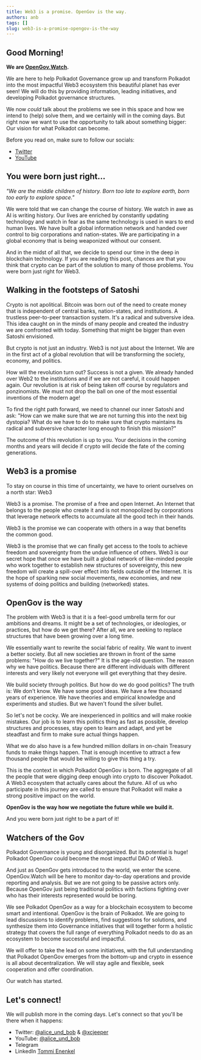 ```yaml
---
title: Web3 is a promise. OpenGov is the way.
authors: anb
tags: []
slug: web3-is-a-promise-opengov-is-the-way
---
```


## Good Morning!

**We are [OpenGov.Watch](https://www.opengov.watch).**

We are here to help Polkadot Governance grow up and transform Polkadot into the most impactful Web3 ecosystem this beautiful planet has ever seen! We will do this by providing information, leading initiatives, and developing Polkadot governance structures. 

We now *could* talk about the problems we see in this space and how we intend to (help) solve them, and we certainly will in the coming days. But right now we want to use the opportunity to talk about something bigger: Our vision for what Polkadot can become.

Before you read on, make sure to follow our socials:
- [Twitter](https://twitter.com/alice_und_bob)
- [YouTube](https://www.youtube.com/@alice_und_bob)

## You were born just right...
*"We are the middle children of history. Born too late to explore earth, born too early to explore space."*

We were told that we can change the course of history. We watch in awe as AI is writing history. Our lives are enriched by constantly updating technology and watch in fear as the same technology is used in wars to end human lives. We have built a global information network and handed over control to big corporations and nation-states. We are participating in a global economy that is being weaponized without our consent.

And in the midst of all that, we decide to spend our time in the deep in blockchain technology. If you are reading this post, chances are that you think that crypto can be part of the solution to many of those problems. You were born just right for Web3.

## Walking in the footsteps of Satoshi
Crypto is not apolitical. Bitcoin was born out of the need to create money that is independent of central banks, nation-states, and institutions. A trustless peer-to-peer transaction system. It's a radical and subversive idea. This idea caught on in the minds of many people and created the industry we are confronted with today. Something that might be bigger than even Satoshi envisioned.

But crypto is not just an industry. Web3 is not just about the Internet. We are in the first act of a global revolution that will be transforming the society, economy, and politics.

How will the revolution turn out? Success is not a given. We already handed over Web2 to the institutions and if we are not careful, it could happen again. Our revolution is at risk of being taken off course by regulators and ponzinomists. We must not drop the ball on one of the most essential inventions of the modern age!

To find the right path forward, we need to channel our inner Satoshi and ask: "How can we make sure that we are not turning this into the next big dystopia? What do we have to do to make sure that crypto maintains its radical and subversive character long enough to finish this mission?"

The outcome of this revolution is up to you. Your decisions in the coming months and years will decide if crypto will decide the fate of the coming generations.

## Web3 is a promise

To stay on course in this time of uncertainty, we have to orient ourselves on a north star: Web3

Web3 is a promise. The promise of a free and open Internet. An Internet that belongs to the people who create it and is not monopolized by corporations that leverage network effects to accumulate all the good tech in their hands.

Web3 is the promise we can cooperate with others in a way that benefits the common good.

Web3 is the promise that we can finally get access to the tools to achieve freedom and sovereignty from the undue influence of others. Web3 is our secret hope that once we have built a global network of like-minded people who work together to establish new structures of sovereignty, this new freedom will create a spill-over effect into fields outside of the Internet. It is the hope of sparking new social movements, new economies, and new systems of doing politics and building (networked) states.

## OpenGov is the way

The problem with Web3 is that it is a feel-good umbrella term for our ambitions and dreams. It might be a set of technologies, or ideologies, or practices, but how do we get there? After all, we are seeking to replace structures that have been growing over a long time.

We essentially want to rewrite the social fabric of reality. We want to invent a better society. But all new societies are thrown in front of the same problems: "How do we live together?" It is the age-old question. The reason why we have politics. Because there are different individuals with different interests and very likely not everyone will get everything that they desire.

We build society through politics. But how do we do good politics? The truth is: We don't know. We have some good ideas. We have a few thousand years of experience. We have theories and empirical knowledge and experiments and studies. But we haven't found the silver bullet.

So let's not be cocky. We are inexperienced in politics and will make rookie mistakes. Our job is to learn this politics thing as fast as possible, develop structures and processes, stay open to learn and adapt, and yet be steadfast and firm to make sure actual things happen.

What we do also have is a few hundred million dollars in on-chain Treasury funds to make things happen. That is enough incentive to attract a few thousand people that would be willing to give this thing a try.

This is the context in which Polkadot OpenGov is born. The aggregate of all the people that were digging deep enough into crypto to discover Polkadot. A Web3 ecosystem that actually cares about the future. All of us who participate in this journey are called to ensure that Polkadot will make a strong positive impact on the world.

**OpenGov is the way how we negotiate the future while we build it.**

And you were born just right to be a part of it!

## Watchers of the Gov
Polkadot Governance is young and disorganized. But its potential is huge! Polkadot OpenGov could become the most impactful DAO of Web3.

And just as OpenGov gets introduced to the world, we enter the scene. OpenGov.Watch will be here to monitor day-to-day operations and provide reporting and analysis. But we are not going to be passive actors only. Because OpenGov just being traditional politics with factions fighting over who has their interests represented would be boring.

We see Polkadot OpenGov as a way for a blockchain ecosystem to become smart and intentional. OpenGov is the brain of Polkadot. We are going to lead discussions to identify problems, find suggestions for solutions, and synthesize them into Governance initiatives that will together form a holistic strategy that covers the full range of everything Polkadot needs to do as an ecosystem to become successful and impactful.

We will offer to take the lead on some initiatives, with the full understanding that Polkadot OpenGov emerges from the bottom-up and crypto in essence is all about decentralization. We will stay agile and flexible, seek cooperation and offer coordination.

Our watch has started.

## Let's connect!

We will publish more in the coming days. Let's connect so that you'll be there when it happens:
- Twitter: [@alice_und_bob](https://twitter.com/alice_und_bob) & [@xcjeeper](https://twitter.com/xcjeeper)
- YouTube: [@alice_und_bob](https://www.youtube.com/@alice_und_bob/)
- Telegram
- LinkedIn [Tommi Enenkel](https://www.linkedin.com/in/tommi-enenkel/)